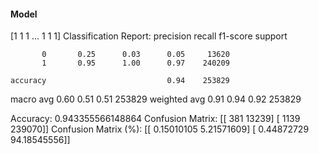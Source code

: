 #### Model
[1 1 1 ... 1 1 1]
Classification Report:
              precision    recall  f1-score   support

           0       0.25      0.03      0.05     13620
           1       0.95      1.00      0.97    240209

    accuracy                           0.94    253829
   macro avg       0.60      0.51      0.51    253829
weighted avg       0.91      0.94      0.92    253829

Accuracy: 0.943355566148864
Confusion Matrix:
[[   381  13239]
 [  1139 239070]]
Confusion Matrix (%):
[[ 0.15010105  5.21571609]
 [ 0.44872729 94.18545556]]
